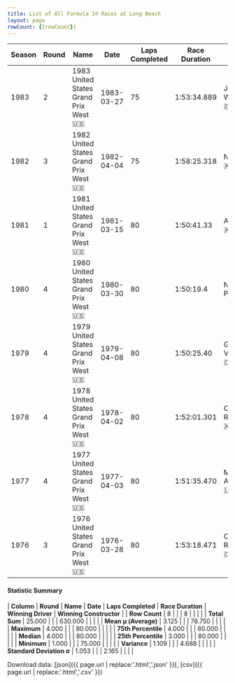 ```yaml
---
title: List of All Formula 1® Races at Long Beach
layout: page
rowCount: {{rowCount}}
---
```


| Season | Round | Name | Date | Laps Completed | Race Duration | Winning Driver | Winning Constructor |
|--|--|--|--|--|--|--|--|
| 1983 | 2 | 1983 United States Grand Prix West 🇺🇸 | 1983-03-27 | 75 | 1:53:34.889 | John Watson 🇬🇧 | McLaren 🇬🇧 |
| 1982 | 3 | 1982 United States Grand Prix West 🇺🇸 | 1982-04-04 | 75 | 1:58:25.318 | Niki Lauda 🇦🇹 | McLaren 🇬🇧 |
| 1981 | 1 | 1981 United States Grand Prix West 🇺🇸 | 1981-03-15 | 80 | 1:50:41.33 | Alan Jones 🇦🇺 | Williams 🇬🇧 |
| 1980 | 4 | 1980 United States Grand Prix West 🇺🇸 | 1980-03-30 | 80 | 1:50:19.4 | Nelson Piquet 🇧🇷 | Brabham 🇬🇧 |
| 1979 | 4 | 1979 United States Grand Prix West 🇺🇸 | 1979-04-08 | 80 | 1:50:25.40 | Gilles Villeneuve 🇨🇦 | Ferrari 🇮🇹 |
| 1978 | 4 | 1978 United States Grand Prix West 🇺🇸 | 1978-04-02 | 80 | 1:52:01.301 | Carlos Reutemann 🇦🇷 | Ferrari 🇮🇹 |
| 1977 | 4 | 1977 United States Grand Prix West 🇺🇸 | 1977-04-03 | 80 | 1:51:35.470 | Mario Andretti 🇺🇸 | Team Lotus 🇬🇧 |
| 1976 | 3 | 1976 United States Grand Prix West 🇺🇸 | 1976-03-28 | 80 | 1:53:18.471 | Clay Regazzoni 🇨🇭 | Ferrari 🇮🇹 |

#### Statistic Summary

| **Column** | **Round** | **Name** | **Date** | **Laps Completed** | **Race Duration** | **Winning Driver** | **Winning Constructor** |
| **Row Count** | 8 |  |  | 8 |  |  |  |
| **Total Sum** | 25.000 |  |  | 630.000 |  |  |  |
| **Mean μ (Average)** | 3.125 |  |  | 78.750 |  |  |  |
| **Maximum** | 4.000 |  |  | 80.000 |  |  |  |
| **75th Percentile** | 4.000 |  |  | 80.000 |  |  |  |
| **Median** | 4.000 |  |  | 80.000 |  |  |  |
| **25th Percentile** | 3.000 |  |  | 80.000 |  |  |  |
| **Minimum** | 1.000 |  |  | 75.000 |  |  |  |
| **Variance** | 1.109 |  |  | 4.688 |  |  |  |
| **Standard Deviation σ** | 1.053 |  |  | 2.165 |  |  |  |

Download data: [json]({{ page.url | replace:'.html','.json' }}), [csv]({{ page.url | replace:'.html','.csv' }})
